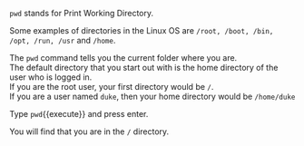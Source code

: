 `pwd` stands for Print Working Directory.  

Some examples of directories in the Linux OS are `/root, /boot, /bin, /opt, /run, /usr` and `/home`.

The `pwd` command tells you the current folder where you are.  
The default directory that you start out with is the home directory of the user who is logged in.  
If you are the root user, your first directory would be `/`.  
If you are a user named `duke`, then your home directory would be `/home/duke`  

Type `pwd`{{execute}} and press enter.  

You will find that you are in the `/` directory. 
